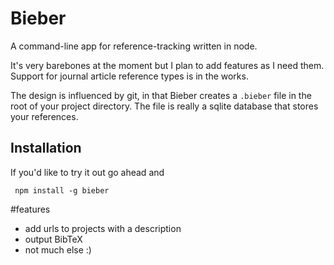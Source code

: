 # Bieber
A command-line app for reference-tracking written in node.

It's very barebones at the moment but I plan to add features as I need them. Support
for journal article reference types is in the works.

The design is influenced by git, in that Bieber creates a `.bieber` file in the root
of your project directory. The file is really a sqlite database that stores your references.

## Installation
If you'd like to try it out go ahead and
     
     npm install -g bieber
     


#features
  * add urls to projects with a description
  * output BibTeX
  * not much else :)
